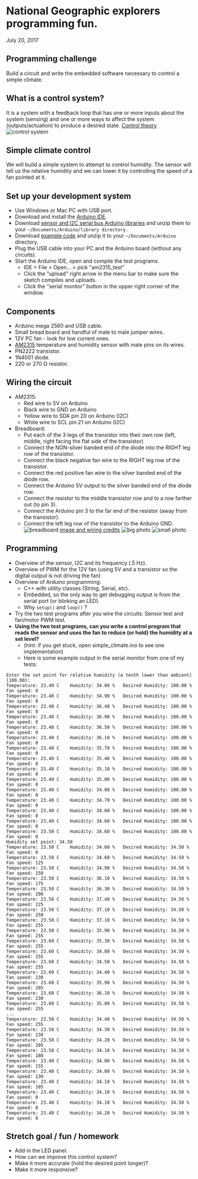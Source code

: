 # National Geographic explorers programming fun.  
July 20, 2017

## Programming challenge
Build a circuit and write the embedded software necessary to control a simple climate.

## What is a control system?
It is a system with a feedback loop that has one or more inputs about the system (sensing) and one or more ways to affect the system (outputs/actuation) to produce a desired state.  [Control theory](https://en.wikipedia.org/wiki/Control_theory)
![control system](/pics/closed-loop-control-system.gif?raw=true)

## Simple climate control
We will build a simple system to attempt to control humidity.  The sensor will tell us the relative humidity and we can lower it by controlling the speed of a fan pointed at it.

## Set up your development system
  * Use Windows or Mac PC with USB port.
  * Download and install the [Arduino IDE](https://www.arduino.cc/en/Main/Software).
  * Download [sensor and I2C serial bus Arduino libraries](/arduino_library_for_am2315.tgz) and unzip them to your `~/Documents/Arduino/library directory.`
  * Download [example code](/arduino_test_programs.tgz) and unzip it to your `~/Documents/Arduino` directory.
  * Plug the USB cable into your PC and the Arduino board (without any circuits).
  * Start the Arduino IDE, open and compile the test programs.
    * IDE > File > Open... > pick "am2315_test"
    * Click the "upload" right arrow in the menu bar to make sure the sketch compiles and uploads.
    * Click the "serial monitor" button in the upper right corner of the window.
    
## Components
  * Arduino mega 2560 and USB cable.
  * Small bread board and handful of male to male jumper wires.
  * 12V PC fan - look for low current ones.
  * [AM2315](https://cdn-shop.adafruit.com/datasheets/AM2315.pdf) temperature and humidity sensor with male pins on its wires.  
  * PN2222 transistor.
  * 1N4001 diode.
  * 220 or 270 Ω resistor.

## Wiring the circuit
  * AM2315:
    * Red wire to 5V on Arduino
    * Black wire to GND on Arduino
    * Yellow wire to SDA pin 20 on Arduino (I2C)
    * White wire to SCL pin 21 on Arduino (I2C)
  * Breadboard:
    * Put each of the 3 legs of the transistor into their own row (left, middle, right facing the flat side of the transistor)
    * Connect the NON-silver banded end of the diode into the RIGHT leg row of the transistor.
    * Connect the black negative fan wire to the RIGHT leg row of the transistor.
    * Connect the red positive fan wire to the silver banded end of the diode row.
    * Connect the Arduino 5V output to the silver banded end of the diode row.
    * Connect the resistor to the middle transistor row and to a row farther out (to pin 3).
    * Connect the Arduino pin 3 to the far end of the resistor (away from the transistor).
    * Connect the left leg row of the transistor to the Arduino GND.
![breadboard](/pics/arduino_breadboard.jpg?raw=true)
[image and wiring credits](https://learn.adafruit.com/adafruit-arduino-lesson-13-dc-motors)
![big photo](/pics/big.jpg?raw=true)
![small photo](/pics/small.jpg?raw=true)

## Programming
  * Overview of the sensor, I2C and its frequency (.5 Hz).
  * Overview of PWM for the 12V fan (using 5V and a transistor so the digital output is not driving the fan)
  * Overview of Arduino programming:
    * C++ with utility classes (String, Serial, etc).
    * Embedded, so the only way to get debugging output is from the serial port (or blinking an LED).
    * Why `setup()` and `loop()` ?
  * Try the two test programs after you wire the circuits:  Sensor test and fan/motor PWM test.
  * **Using the two test programs, can you write a control program that reads the sensor and uses the fan to reduce (or hold) the humidity at a set level?**  
    * (hint: if you get stuck, open simple_climate.ino to see one implementation)
    * Here is some example output in the serial monitor from one of my tests:
```
Enter the set point for relative humidity (a tenth lower than ambient) [100.00]: 
Temperature: 23.40 C	Humidity: 34.80 %	Desired Humidity: 100.00 %	Fan speed: 0
Temperature: 23.40 C	Humidity: 34.90 %	Desired Humidity: 100.00 %	Fan speed: 0
Temperature: 23.40 C	Humidity: 36.40 %	Desired Humidity: 100.00 %	Fan speed: 0
Temperature: 23.40 C	Humidity: 36.90 %	Desired Humidity: 100.00 %	Fan speed: 0
Temperature: 23.40 C	Humidity: 36.50 %	Desired Humidity: 100.00 %	Fan speed: 0
Temperature: 23.40 C	Humidity: 36.10 %	Desired Humidity: 100.00 %	Fan speed: 0
Temperature: 23.40 C	Humidity: 35.70 %	Desired Humidity: 100.00 %	Fan speed: 0
Temperature: 23.40 C	Humidity: 35.40 %	Desired Humidity: 100.00 %	Fan speed: 0
Temperature: 23.40 C	Humidity: 35.10 %	Desired Humidity: 100.00 %	Fan speed: 0
Temperature: 23.40 C	Humidity: 35.00 %	Desired Humidity: 100.00 %	Fan speed: 0
Temperature: 23.40 C	Humidity: 34.80 %	Desired Humidity: 100.00 %	Fan speed: 0
Temperature: 23.40 C	Humidity: 34.70 %	Desired Humidity: 100.00 %	Fan speed: 0
Temperature: 23.40 C	Humidity: 34.60 %	Desired Humidity: 100.00 %	Fan speed: 0
Temperature: 23.40 C	Humidity: 34.60 %	Desired Humidity: 100.00 %	Fan speed: 0
Temperature: 23.50 C	Humidity: 34.60 %	Desired Humidity: 100.00 %	Fan speed: 0
Humidity set point: 34.50
Temperature: 23.50 C	Humidity: 34.60 %	Desired Humidity: 34.50 %	Fan speed: 0
Temperature: 23.50 C	Humidity: 34.60 %	Desired Humidity: 34.50 %	Fan speed: 125
Temperature: 23.50 C	Humidity: 34.90 %	Desired Humidity: 34.50 %	Fan speed: 150
Temperature: 23.50 C	Humidity: 36.10 %	Desired Humidity: 34.50 %	Fan speed: 175
Temperature: 23.50 C	Humidity: 36.30 %	Desired Humidity: 34.50 %	Fan speed: 200
Temperature: 23.50 C	Humidity: 37.40 %	Desired Humidity: 34.50 %	Fan speed: 225
Temperature: 23.50 C	Humidity: 37.10 %	Desired Humidity: 34.50 %	Fan speed: 250
Temperature: 23.50 C	Humidity: 37.10 %	Desired Humidity: 34.50 %	Fan speed: 255
Temperature: 23.50 C	Humidity: 35.90 %	Desired Humidity: 34.50 %	Fan speed: 255
Temperature: 23.60 C	Humidity: 35.30 %	Desired Humidity: 34.50 %	Fan speed: 255
Temperature: 23.60 C	Humidity: 34.80 %	Desired Humidity: 34.50 %	Fan speed: 255
Temperature: 23.60 C	Humidity: 34.50 %	Desired Humidity: 34.50 %	Fan speed: 255
Temperature: 23.60 C	Humidity: 34.40 %	Desired Humidity: 34.50 %	Fan speed: 230
Temperature: 23.60 C	Humidity: 35.90 %	Desired Humidity: 34.50 %	Fan speed: 205
Temperature: 23.60 C	Humidity: 36.10 %	Desired Humidity: 34.50 %	Fan speed: 230
Temperature: 23.60 C	Humidity: 35.80 %	Desired Humidity: 34.50 %	Fan speed: 255
...
Temperature: 23.50 C	Humidity: 34.40 %	Desired Humidity: 34.50 %	Fan speed: 255
Temperature: 23.50 C	Humidity: 34.30 %	Desired Humidity: 34.50 %	Fan speed: 230
Temperature: 23.50 C	Humidity: 34.20 %	Desired Humidity: 34.50 %	Fan speed: 205
Temperature: 23.50 C	Humidity: 34.10 %	Desired Humidity: 34.50 %	Fan speed: 180
Temperature: 23.40 C	Humidity: 34.00 %	Desired Humidity: 34.50 %	Fan speed: 155
Temperature: 23.40 C	Humidity: 34.00 %	Desired Humidity: 34.50 %	Fan speed: 130
Temperature: 23.40 C	Humidity: 34.10 %	Desired Humidity: 34.50 %	Fan speed: 105
Temperature: 23.40 C	Humidity: 34.10 %	Desired Humidity: 34.50 %	Fan speed: 0
Temperature: 23.40 C	Humidity: 34.10 %	Desired Humidity: 34.50 %	Fan speed: 0
Temperature: 23.40 C	Humidity: 34.20 %	Desired Humidity: 34.50 %	Fan speed: 0
```

## Stretch goal / fun / homework
  * Add in the LED panel.
  * How can we improve this control system?
  * Make it more accurate (hold the desired point longer)?
  * Make it more responsive?

